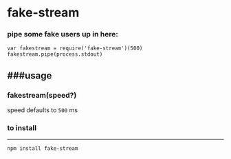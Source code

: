 fake-stream
===========

### pipe some fake users up in here:

```
var fakestream = require('fake-stream')(500)
fakestream.pipe(process.stdout)
```

###usage
---

### fakestream(speed?)

speed defaults to `500` ms


### to install
---
```
npm install fake-stream
```






